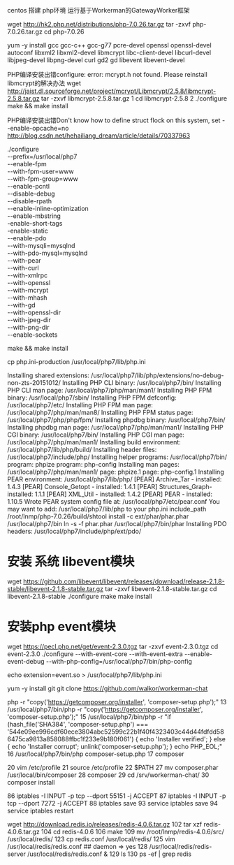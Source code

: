 centos 搭建 php环境 运行基于Workerman的GatewayWorker框架


wget http://hk2.php.net/distributions/php-7.0.26.tar.gz
tar -zxvf php-7.0.26.tar.gz
cd php-7.0.26

yum -y install gcc  gcc-c++ gcc-g77 pcre-devel openssl openssl-devel autoconf libxml2 libxml2-devel libmcrypt  libc-client-devel libcurl-devel libjpeg-devel libpng-devel  curl gd2 gd  libevent libevent-devel



PHP编译安装出错configure: error: mcrypt.h not found. Please reinstall libmcrypt的解决办法
wget http://jaist.dl.sourceforge.net/project/mcrypt/Libmcrypt/2.5.8/libmcrypt-2.5.8.tar.gz
tar -zxvf libmcrypt-2.5.8.tar.gz 
1 cd libmcrypt-2.5.8
2 ./configure
make && make install

PHP编译安装出错Don't know how to define struct flock on this system, set --enable-opcache=no 
http://blog.csdn.net/hehailiang_dream/article/details/70337963


./configure \
--prefix=/usr/local/php7 \
--enable-fpm \
--with-fpm-user=www  \
--with-fpm-group=www \
--enable-pcntl \
--disable-debug \
--disable-rpath \
--enable-inline-optimization \
--enable-mbstring \
-enable-short-tags \
-enable-static \
--enable-pdo \
--with-mysqli=mysqlnd \
--with-pdo-mysql=mysqlnd \
--with-pear \
--with-curl \
--with-xmlrpc \
--with-openssl \
--with-mcrypt \
--with-mhash \
--with-gd \
--with-openssl-dir \
--with-jpeg-dir \
--with-png-dir \
--enable-sockets 
 
make && make install

cp php.ini-production /usr/local/php7/lib/php.ini


Installing shared extensions:     /usr/local/php7/lib/php/extensions/no-debug-non-zts-20151012/
Installing PHP CLI binary:        /usr/local/php7/bin/
Installing PHP CLI man page:      /usr/local/php7/php/man/man1/
Installing PHP FPM binary:        /usr/local/php7/sbin/
Installing PHP FPM defconfig:     /usr/local/php7/etc/
Installing PHP FPM man page:      /usr/local/php7/php/man/man8/
Installing PHP FPM status page:   /usr/local/php7/php/php/fpm/
Installing phpdbg binary:         /usr/local/php7/bin/
Installing phpdbg man page:       /usr/local/php7/php/man/man1/
Installing PHP CGI binary:        /usr/local/php7/bin/
Installing PHP CGI man page:      /usr/local/php7/php/man/man1/
Installing build environment:     /usr/local/php7/lib/php/build/
Installing header files:          /usr/local/php7/include/php/
Installing helper programs:       /usr/local/php7/bin/
  program: phpize
  program: php-config
Installing man pages:             /usr/local/php7/php/man/man1/
  page: phpize.1
  page: php-config.1
Installing PEAR environment:      /usr/local/php7/lib/php/
[PEAR] Archive_Tar    - installed: 1.4.3
[PEAR] Console_Getopt - installed: 1.4.1
[PEAR] Structures_Graph- installed: 1.1.1
[PEAR] XML_Util       - installed: 1.4.2
[PEAR] PEAR           - installed: 1.10.5
Wrote PEAR system config file at: /usr/local/php7/etc/pear.conf
You may want to add: /usr/local/php7/lib/php to your php.ini include_path
/root/lnmp/php-7.0.26/build/shtool install -c ext/phar/phar.phar /usr/local/php7/bin
ln -s -f phar.phar /usr/local/php7/bin/phar
Installing PDO headers:           /usr/local/php7/include/php/ext/pdo/

# 安装 系统 libevent模块
wget https://github.com/libevent/libevent/releases/download/release-2.1.8-stable/libevent-2.1.8-stable.tar.gz
tar -zxvf libevent-2.1.8-stable.tar.gz
cd libevent-2.1.8-stable
./configure 
make
make install

# 安装php event模块
wget https://pecl.php.net/get/event-2.3.0.tgz
tar -zxvf event-2.3.0.tgz
cd event-2.3.0
./configure --with-event-core --with-event-extra --enable-event-debug --with-php-config=/usr/local/php7/bin/php-config

echo extension=event.so > /usr/local/php7/lib/php.ini

yum  -y  install git 
git clone https://github.com/walkor/workerman-chat

php -r "copy('https://getcomposer.org/installer', 'composer-setup.php');"
13  /usr/local/php7/bin/php -r "copy('https://getcomposer.org/installer', 'composer-setup.php');"
15  /usr/local/php7/bin/php -r "if (hash_file('SHA384', 'composer-setup.php') === '544e09ee996cdf60ece3804abc52599c22b1f40f4323403c44d44fdfdd586475ca9813a858088ffbc1f233e9b180f061') { echo 'Installer verified'; } else { echo 'Installer corrupt'; unlink('composer-setup.php'); } echo PHP_EOL;"
16  /usr/local/php7/bin/php composer-setup.php
17  composer

20  vim /etc/profile
21  source /etc/profile
22  $PATH
27  mv composer.phar  /usr/local/bin/composer
28  composer
29  cd /srv/workerman-chat/
30  composer install

86  iptables -I INPUT -p tcp --dport 55151 -j ACCEPT
87  iptables -I INPUT -p tcp --dport 7272 -j ACCEPT
88  iptables save
93  service iptables save
94  service iptables restart


wget http://download.redis.io/releases/redis-4.0.6.tar.gz
  102  tar xzf redis-4.0.6.tar.gz 
  104  cd redis-4.0.6
  106  make 
  109  mv /root/lnmp/redis-4.0.6/src/ /usr/local/redis/
  123  cp redis.conf /usr/local/redis/
  125  vim /usr/local/redis/redis.conf ##  daemon =>  yes
  128  /usr/local/redis/redis-server  /usr/local/redis/redis.conf  &
  129  ls
  130  ps -ef | grep redis

